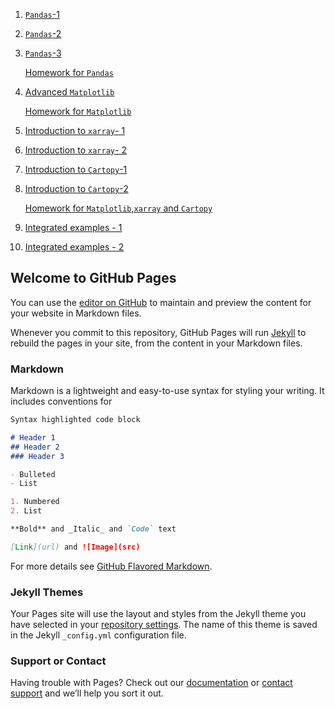 1. [`Pandas`-1](https://nbviewer.jupyter.org/github/smartlixx/AS213_Python_in_Atmos_Sciences/blob/master/Pandas/Pandas_1.ipynb)

2. [`Pandas`-2](https://nbviewer.jupyter.org/github/smartlixx/AS213_Python_in_Atmos_Sciences/blob/master/Pandas/Pandas_2.ipynb)

3. [`Pandas`-3](https://nbviewer.jupyter.org/github/smartlixx/AS213_Python_in_Atmos_Sciences/blob/master/Pandas/Pandas_3.ipynb)

   [Homework for `Pandas`](https://nbviewer.jupyter.org/github/smartlixx/AS213_Python_in_Atmos_Sciences/blob/master/Pandas/Pandas_homework.ipynb)

4. [Advanced `Matplotlib`](https://nbviewer.jupyter.org/github/smartlixx/AS213_Python_in_Atmos_Sciences/blob/master/matplotlib/Matplotlib_advanced.ipynb)

   [Homework for `Matplotlib`](https://nbviewer.jupyter.org/github/smartlixx/AS213_Python_in_Atmos_Sciences/blob/master/matplotlib/Matplotlib_homework.ipynb)

5. [Introduction to `xarray`- 1](https://nbviewer.jupyter.org/github/smartlixx/AS213_Python_in_Atmos_Sciences/blob/master/xarray/xarray-1.ipynb)

6. [Introduction to `xarray`- 2](https://nbviewer.jupyter.org/github/smartlixx/AS213_Python_in_Atmos_Sciences/blob/master/xarray/xarray-2.ipynb)

7. [Introduction to `Cartopy`-1](https://nbviewer.jupyter.org/github/smartlixx/AS213_Python_in_Atmos_Sciences/blob/master/cartopy/Cartopy_1.ipynb)

8. [Introduction to `Cartopy`-2](https://nbviewer.jupyter.org/github/smartlixx/AS213_Python_in_Atmos_Sciences/blob/master/cartopy/Cartopy_2.ipynb)
 
   [Homework for `Matplotlib`,`xarray` and `Cartopy`](https://nbviewer.jupyter.org/github/smartlixx/AS213_Python_in_Atmos_Sciences/blob/master/Exercises/Exercise_El_Nino.ipynb)

9. [Integrated examples - 1](https://nbviewer.jupyter.org/github/smartlixx/AS213_Python_in_Atmos_Sciences/blob/master/Integrated_examples/integrated_examples_1.ipynb)

10. [Integrated examples - 2](https://nbviewer.jupyter.org/github/smartlixx/AS213_Python_in_Atmos_Sciences/blob/master/Integrated_examples/integrated_examples_2.ipynb)



## Welcome to GitHub Pages

You can use the [editor on GitHub](https://github.com/smartlixx/AS213_Python_in_Atmos_Sciences/edit/gh-pages/index.md) to maintain and preview the content for your website in Markdown files.

Whenever you commit to this repository, GitHub Pages will run [Jekyll](https://jekyllrb.com/) to rebuild the pages in your site, from the content in your Markdown files.

### Markdown

Markdown is a lightweight and easy-to-use syntax for styling your writing. It includes conventions for

```markdown
Syntax highlighted code block

# Header 1
## Header 2
### Header 3

- Bulleted
- List

1. Numbered
2. List

**Bold** and _Italic_ and `Code` text

[Link](url) and ![Image](src)
```

For more details see [GitHub Flavored Markdown](https://guides.github.com/features/mastering-markdown/).

### Jekyll Themes

Your Pages site will use the layout and styles from the Jekyll theme you have selected in your [repository settings](https://github.com/smartlixx/AS213_Python_in_Atmos_Sciences/settings). The name of this theme is saved in the Jekyll `_config.yml` configuration file.

### Support or Contact

Having trouble with Pages? Check out our [documentation](https://docs.github.com/categories/github-pages-basics/) or [contact support](https://support.github.com/contact) and we’ll help you sort it out.
